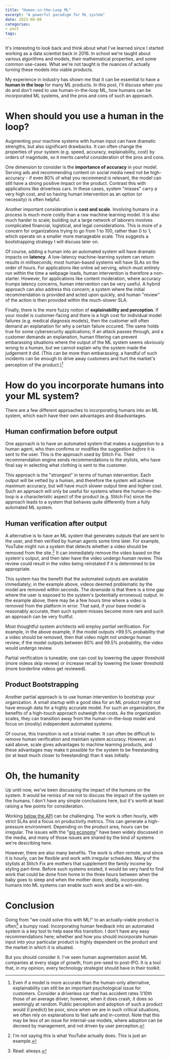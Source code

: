 ```yaml
---
title: "Human-in-the-Loop ML"
excerpt: "A powerful paradigm for ML system"
date: 2023-08-08
categories: 
- post
tags: 
---
```

It's interesting to look back and think about what I've learned since I started working
as a data scientist back in 2016. In school we're taught about various algorithms and
models, their mathematical properties, and some common use-cases. What we're not taught
is the nuances of actually turning these models into viable products.

My experience in industry has shown me that it can be essential to have a **human in the
loop** for many ML products. In this post, I'll discuss when you do and don't need to use
human-in-the-loop ML, how humans can be incorporated ML systems, and the pros and cons
of such an approach.


# When should you use a human in the loop?

Augmenting your machine systems with human input can have dramatic strengths, but also
significant drawbacks. It can often change the properties of your system (e.g. speed,
accuracy, explainability, cost) by orders of magnitude, so it merits careful
consideration of the pros and cons.

One dimension to consider is the **importance of accuracy** in your model. Serving ads and
recommending content on social media need not be high-accuracy - if even 80% of what you
recommend is relevant, the model can still have a strong positive impact on the
product. Contrast this with applications like driverless cars. In these cases, system
"misses" carry a very high cost, and so having human intervention as an option (or
necessity) is often helpful.

Another important consideration is **cost and scale**. Involving humans in a process is much
more costly than a raw machine learning model. It is also much harder to scale; building
out a large network of laborers involves complicated financial, logistical, and legal
considerations. This is more of a concern for organizations trying to go from 1 to 100,
rather than 0 to 1, which operate on a smaller more manageable scale. This suggests a
bootstrapping strategy I will discuss later on.

Of course, adding a human into an automated system will have dramatic impacts on
**latency**. A low-latency machine-learning system can return results in milliseconds; most
human-based systems will have SLAs on the order of hours. For applications like online
ad serving, which must entirely run within the time a webpage loads, human intervention
is therefore a non-starter. However, for applications like content moderation, where
accuracy trumps latency concerns, human intervention can be very useful. A hybrid
approach can also address this concern; a system where the initial recommendation is
provided and acted upon quickly, and human "review" of the action is then provided
within the much-slower SLA.

Finally, there is the more fuzzy notion of **explainability and perception**. If your model
is customer-facing and there is a high cost for individual model failures (e.g. medical
diagnosis models), then the customer will often demand an explanation for why a certain
failure occured. The same holds true for some cybersecurity applications; if an attack
passes through, and a customer demands an explanation, human filtering can prevent
embarassing situations where the output of the ML system seems obviously wrong to a
human, but we cannot explain why the system made the judgement it did. (This can be more
than embarassing; a handful of such incidents can be enough to drive away customers and
hurt the market's perception of the product.)[^fn1]


# How do you incorporate humans into your ML system?

There are a few different approaches to incorporating humans into an ML system, which
each have their own advantages and disadvantages.


## Human confirmation before output

One approach is to have an automated system that makes a suggestion to a human agent,
who then confirms or modifies the suggestion *before* it is sent to the user. This is the
approach used by Stitch Fix. Their recommendation engine sends recommendations to the
stylists, who have final say in selecting what clothing is sent to the customer.

This approach is the "strongest" in terms of human intervention. Each output will be
vetted by a human, and therefore the system will achieve maximum accuracy, but will have
much slower output time and higher cost. Such an approach will only be useful for
systems where the human-in-the-loop is a characteristic aspect of the product
(e.g. Stitch Fix) since the approach leads to a system that behaves quite differently
from a fully automated ML system.


## Human verification after output

A alternative is to have an ML system that generates outputs that are sent to the user,
and then verified by human agents some time later. For example, YouTube might run a
system that detects whether a video should be removed from the site.[^fn2] It can
immediately remove the video based on the system's output, and then later have the video
undergo human review. This review could result in the video being reinstated if it is
determined to be appropriate.

This system has the benefit that the automated outputs are available immediately; in the
example above, videos deemed problematic by the model are removed within seconds.  The
downside is that there is a time gap where the user is exposed to the system's
(potentially erroneous) output. In the example above, there may be a few hours time
where a video is removed from the platform in error. That said, if your base model is
reasonably accurate, then such system misses become more rare and such an approach can
be very fruitful.

Most thoughtful system architects will employ *partial* verification. For example, in the
above example, if the model outputs >99.5% probability that a video should be removed,
then that video might not undergo human review; if the model outputs between 80% and
99.5% probability, the video would undergo review.

Partial verification is tuneable; one can cost by lowering the upper threshold (more
videos skip review) or increase recall by lowering the lower threshold (more borderline
videos get reviewed).


## Product Bootstrapping

Another partial approach is to use human intervention to bootstrap your organization. A
small startup with a good idea for an ML product might not have enough data for a highly
accurate model. For such an organization, the benefits of a high-touch approach outweigh
the costs. As the organization scales, they can transition away from the
human-in-the-loop model and focus on (mostly) independent automated systems.

Of course, this transition is not a trivial matter. It can often be difficult to remove
human verification and maintain system accuracy. However, as I said above, scale gives
advantages to machine learning products, and these advantages may make it possible for
the system to be freestanding (or at least much closer to freestanding) than it was
initially.


# Oh, the humanity

Up until now, we've been discussing the impact of the humans on the system. It would be
remiss of me not to discuss the impact of the system on the humans. I don't have any
simple conclusions here, but it's worth at least raising a few points for consideration.

Working [below the API](https://rein.pk/replacing-middle-management-with-apis) can be challenging. The work is often hourly, with strict SLAs and
a focus on productivity metrics. This can generate a high-pressure environment.
Depending on the product area, hours can be irregular. The issues with the "[gig economy](https://www.nytimes.com/2023/04/13/magazine/gig-jobs-apps.html)"
have been widely discussed in the media, and many of those issues are shared by the kind
of systems we're describing here.

However, there are also many benefits. The work is often remote, and since it is hourly,
can be flexible and work with irregular schedules. Many of the stylists at Stitch Fix
are mothers that supplement the family income by styling part-time. Before such systems
existed, it would be very hard to find work that could be done from home in the three
hours between when the baby goes to sleep and when the mother does; ideally,
incorporating humans into ML systems can enable such work and be a win-win.


# Conclusion

Going from "we could solve this with ML!" to an actually-viable product is often[^fn3] a
bumpy road. Incorporating human feedback into an automated system is a key tool to help
ease this transition. I don't have any easy recommendations here; whether and how you
should incorporate human input into your particular product is highly dependent on the
product and the market in which it is situated.

But you should consider it. I've seen human augmentation assist ML companies at every
stage of growth, from pre-seed to post-IPO. It is a tool that, in my opinion, every
technology strategist should have in their toolkit.


<!----- Footnotes ----->

[^fn1]: Even if a model is more accurate than the human-only alternative, explainability can still be an important psychological issue for customers. Consider a driverless car that has accident rates 1/10th those of an average driver; however, when it does crash, it does so seemingly at random. Public perception and adoption of such a product would (I predict) be poor, since when we are in such critical situations, we often rely on explanations to feel safe and in-control. Note that this may be less of an issue for internal-use models, where adoption can be decreed by management, and not driven by user perception.
[^fn2]: I'm not saying this is what YouTube actually does. This is just an example.
[^fn3]: Read: always.